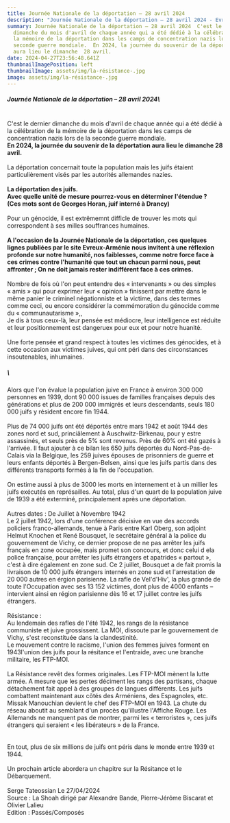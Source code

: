 ```yaml
---
title: Journée Nationale de la déportation – 28 avril 2024
description: "Journée Nationale de la déportation – 28 avril 2024 - Evreux "
summary: Journée Nationale de la déportation – 28 avril 2024  C'est le dernier
  dimanche du mois d'avril de chaque année qui a été dédié à la célébration de
  la mémoire de la déportation dans les camps de concentration nazis lors de la
  seconde guerre mondiale.  En 2024, la journée du souvenir de la déportation
  aura lieu le dimanche  28 avril.
date: 2024-04-27T23:56:48.641Z
thumbnailImagePosition: left
thumbnailImage: assets/img/la-résistance-.jpg
image: assets/img/la-résistance-.jpg
---
```

##### Journée Nationale de la déportation – 28 avril 2024\
\
C'est le dernier dimanche du mois d'avril de chaque année qui a été dédié à la célébration de la mémoire de la déportation dans les camps de concentration nazis lors de la seconde guerre mondiale.\
**En 2024, la journée du souvenir de la déportation aura lieu le dimanche 28 avril.**\
\
La déportation concernait toute la population mais les juifs étaient particulièrement visés par les autorités allemandes nazies.\
\
**La déportation des juifs.\
Avec quelle unité de mesure pourrez-vous en déterminer l'étendue ?\
(Ces mots sont de Georges Horan, juif interné à Drancy)**\
\
Pour un génocide, il est extrêmemnt difficle de trouver les mots qui correspondent à ses milles souffrances humaines.\
\
**A l'occasion de la Journée Nationale de la déportation, ces quelques lignes publiées par le site Evreux-Arménie nous invitent à une réflexion profonde sur notre humanité, nos faiblesses, comme notre force face à ces crimes contre l'humanité que tout un chacun parmi nous, peut affronter ; On ne doit jamais rester indifférent face à ces crimes.**\
\
Nombre de fois où l'on peut entendre des « intervenants » ou des simples « amis » qui pour exprimer leur « opinion » finissent par mettre dans le même panier le criminel négationniste et la victime, dans des termes comme ceci, ou encore considérer la commémoration du génocide comme du « communautarisme »,,\
Je dis à tous ceux-là, leur pensée est médiocre, leur intelligence est réduite et leur positionnement est dangeruex pour eux et pour notre huanité.\
\
Une forte pensée et grand respect à toutes les victimes des génocides, et à cette occasion aux victimes juives, qui ont péri dans des circonstances insoutenables, inhumaines.

##### \
Alors que l'on évalue la population juive en France à environ 300 000 personnes en 1939, dont 90 000 issues de familles françaises depuis des générations et plus de 200 000 immigrés et leurs descendants, seuls 180 000 juifs y résident encore fin 1944.\
\
Plus de 74 000 juifs ont été déportés entre mars 1942 et août 1944 des zones nord et sud, princiâlement à Auschwitz-Birkenau, pour y estre assassinés, et seuls près de 5% sont revenus. Près de 60% ont été gazés à l'arrivée. Il faut ajouter à ce bilan les 650 juifs déportés du Nord-Pas-de-Calais via la Belgique, les 259 juives épouses de prisonniers de guerre et leurs enfants déportés à Bergen-Belsen, ainsi que les juifs partis dans des différents transports formés à la fin de l'occupation.\
\
On estime aussi à plus de 3000 les morts en internement et à un millier les juifs exécutés en représailles. Au total, plus d'un quart de la population juive de 1939 a été exterminé, principalement après une déportation.\
\
Autres dates : De Juillet à Novembre 1942\
Le 2 juillet 1942, lors d'une conférence décisive en vue des accords policiers franco-allemands, tenue à Paris entre Karl Oberg, son adjoint Helmut Knochen et René Bousquet, le secrétaire général à la police du gouvernement de Vichy, ce dernier propose de ne pas arrêter les juifs français en zone occupée, mais promet son concours, et donc celui d ela police française, pour arrêter les juifs étrangers et apatrides « partout », c'est à dire également en zone sud. Ce 2 juillet, Bousquet a de fait promis la livraison de 10 000 juifs étrangers internés en zone sud et l'arrestation de 20 000 autres en érgion parisienne. La rafle de Vel'd'Hiv', la plus grande de toute l'Occupation avec ses 13 152 victimes, dont plus de 4000 enfants – intervient ainsi en région parisienne dès 16 et 17 juillet contre les juifs étrangers.\
\
Résistance :\
Au lendemain des rafles de l'été 1942, les rangs de la résistance communiste et juive grossissent. La MOI, dissoute par le gouvernement de Vichy, s'est reconstituée dans la clandestinité.\
Le mouvement contre le racisme, l'union des femmes juives forment en 1943l'union des juifs pour la résitance et l'entraide, avec une branche militaire, les FTP-MOI.\
\
La Résistance revêt des formes originales. Les FTP-MOI mènent la lutte armée. A mesure que les pertes déciment les rangs des partisans, chaque détachement fait appel à des groupes de langues différents. Les juifs combattent maintenant aux côtés des Arméniens, des Espagnoles, etc. Missak Manouchian devient le chef des FTP-MOI en 1943. La chute du réseau aboutit au semblant d'un procès qu'illustre l'Affiche Rouge. Les Allemands ne manquent pas de montrer, parmi les « terroristes », ces juifs étrangers qui seraient « les libérateurs » de la France.\
\
\
En tout, plus de six millions de juifs ont péris dans le monde entre 1939 et 1944.\
\
Un prochain article abordera un chapitre sur la Résitance et le Débarquement.\
\
Serge Tateossian Le 27/04/2024\
Source : La Shoah dirigé par Alexandre Bande, Pierre-Jérôme Biscarat et Olivier Lalieu\
Edition : Passés/Composés